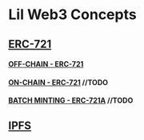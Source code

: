 # Lil Web3 Concepts

## [ERC-721](https://github.com/davd-ops/lil-web3-concepts/ERC721)
#### [OFF-CHAIN - ERC-721](https://github.com/davd-ops/lil-web3-concepts/ERC721/off-chain)
#### [ON-CHAIN - ERC-721](https://github.com/davd-ops/lil-web3-concepts/ERC721/on-chain) //TODO
#### [BATCH MINTING - ERC-721A](https://github.com/davd-ops/lil-web3-concepts/ERC721/ERC721A) //TODO


## [IPFS](https://github.com/davd-ops/lil-web3-concepts/scripts/IPFS)